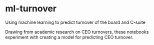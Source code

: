 # ml-turnover
Using machine learning to predict turnover of the board and C-suite

Drawing from academic research on CEO turnovers, these notebooks experiment with creating a model for predicting CEO turnover. 
